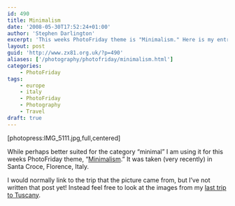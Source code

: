```yaml
---
id: 490
title: Minimalism
date: '2008-05-30T17:52:24+01:00'
author: 'Stephen Darlington'
excerpt: 'This weeks PhotoFriday theme is "Minimalism." Here is my entry.'
layout: post
guid: 'http://www.zx81.org.uk/?p=490'
aliases: ['/photography/photofriday/minimalism.html']
categories:
    - PhotoFriday
tags:
    - europe
    - italy
    - PhotoFriday
    - Photography
    - Travel
draft: true
---
```


\[photopress:IMG\_5111.jpg,full,centered\]

While perhaps better suited for the category “minimal” I am using it for this weeks PhotoFriday theme, “[Minimalism](http://www.photofriday.com/archives/challenge/000777.php).” It was taken (very recently) in Santa Croce, Florence, Italy.

I would normally link to the trip that the picture came from, but I’ve not written that post yet! Instead feel free to look at the images from my [last trip to Tuscany](/travel/italy2.html).
